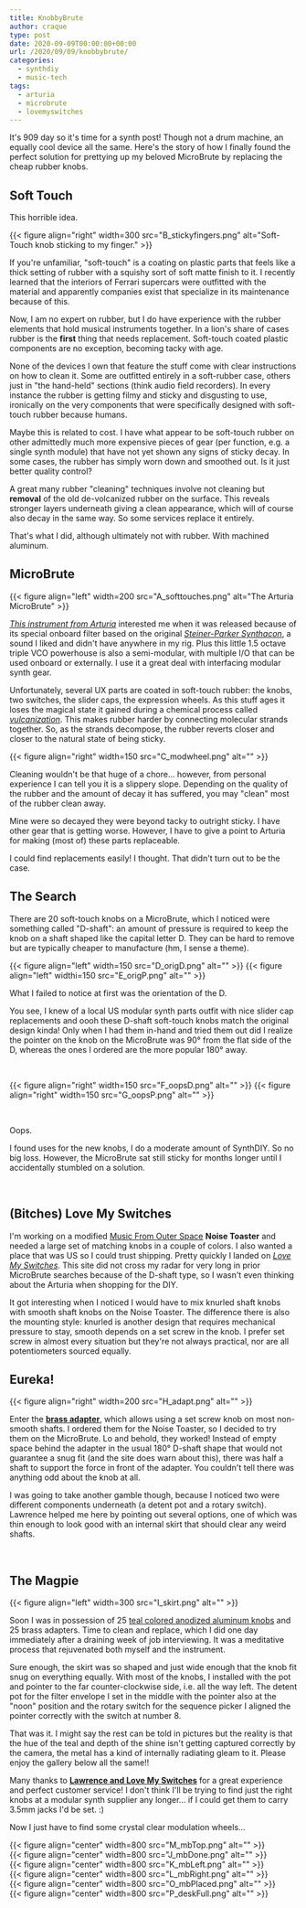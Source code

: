 ```yaml
---
title: KnobbyBrute
author: craque
type: post
date: 2020-09-09T00:00:00+00:00
url: /2020/09/09/knobbybrute/
categories:
  - synthdiy
  - music-tech
tags:
  - arturia
  - microbrute
  - lovemyswitches
---
```


It's 909 day so it's time for a synth post! Though not a drum machine, an equally cool device all the same. Here's the story of how I finally found the perfect solution for prettying up my beloved MicroBrute by replacing the cheap rubber knobs.


## Soft Touch

This horrible idea.

{{< figure align="right" width=300 src="B_stickyfingers.png" alt="Soft-Touch knob sticking to my finger." >}}

If you're unfamiliar, "soft-touch" is a coating on plastic parts that feels like a thick setting of rubber with a squishy sort of soft matte finish to it. I recently learned that the interiors of Ferrari supercars were outfitted with the material and apparently companies exist that specialize in its maintenance because of this.

Now, I am no expert on rubber, but I do have experience with the rubber elements that hold musical instruments together. In a lion's share of cases rubber is the **first** thing that needs replacement. Soft-touch coated plastic components are no exception, becoming tacky with age.

None of the devices I own that feature the stuff come with clear instructions on how to clean it. Some are outfitted entirely in a soft-rubber case, others just in "the hand-held" sections (think audio field recorders). In every instance the rubber is getting filmy and sticky and disgusting to use, ironically on the very components that were specifically designed with soft-touch rubber because humans.

Maybe this is related to cost. I have what appear to be soft-touch rubber on other admittedly much more expensive pieces of gear (per function, e.g. a single synth module) that have not yet shown any signs of sticky decay. In some cases, the rubber has simply worn down and smoothed out. Is it just better quality control?

A great many rubber "cleaning" techniques involve not cleaning but **removal** of the old de-volcanized rubber on the surface. This reveals stronger layers underneath giving a clean appearance, which will of course also decay in the same way. So some services replace it entirely.

That's what I did, although ultimately not with rubber. With machined aluminum.


## MicroBrute

{{< figure align="left" width=200 src="A_softtouches.png" alt="The Arturia MicroBrute" >}}

[_This instrument from Arturia_](https://en.wikipedia.org/wiki/Arturia_MiniBrute#MicroBrute) interested me when it was released because of its special onboard filter based on the original [_Steiner-Parker Synthacon_](https://en.wikipedia.org/wiki/Steiner-Parker_Synthacon), a sound I liked and didn't have anywhere in my rig. Plus this little 1.5 octave triple VCO powerhouse is also a semi-modular, with multiple I/O that can be used onboard or externally. I use it a great deal with interfacing modular synth gear.

Unfortunately, several UX parts are coated in soft-touch rubber: the knobs, two switches, the slider caps, the expression wheels. As this stuff ages it loses the magical state it gained during a chemical process called [_vulcanization_](https://en.wikipedia.org/wiki/Vulcanization). This makes rubber harder by connecting molecular strands together. So, as the strands decompose, the rubber reverts closer and closer to the natural state of being sticky.

{{< figure align="right" width=150 src="C_modwheel.png" alt="" >}}

Cleaning wouldn't be that huge of a chore... however, from personal experience I can tell you it is a slippery slope. Depending on the quality of the rubber and the amount of decay it has suffered, you may "clean" most of the rubber clean away.

Mine were so decayed they were beyond tacky to outright sticky. I have other gear that is getting worse. However, I have to give a point to Arturia for making (most of) these parts replaceable.

I could find replacements easily! I thought. That didn't turn out to be the case.


## The Search

There are 20 soft-touch knobs on a MicroBrute, which I noticed were something called "D-shaft": an amount of pressure is required to keep the knob on a shaft shaped like the capital letter D. They can be hard to remove but are typically cheaper to manufacture  (hm, I sense a theme).

{{< figure align="left" width=150 src="D_origD.png" alt="" >}}
{{< figure align="left" widthi=150 src="E_origP.png" alt="" >}}

What I failed to notice at first was the orientation of the D.

You see, I knew of a local US modular synth parts outfit with nice slider cap replacements and oooh these D-shaft soft-touch knobs match the original design kinda! Only when I had them in-hand and tried them out did I realize the pointer on the knob on the MicroBrute was 90&deg; from the flat side of the D, whereas the ones I ordered are the more popular 180&deg; away.

<br clear>

{{< figure align="right" width=150 src="F_oopsD.png" alt="" >}}
{{< figure align="right" width=150 src="G_oopsP.png" alt="" >}}


<br clear>

Oops.

I found uses for the new knobs, I do a moderate amount of SynthDIY. So no big loss. However, the MicroBrute sat still sticky for months longer until I accidentally stumbled on a solution.

<br clear>

## (Bitches) Love My Switches

I'm working on a modified [Music From Outer Space](http://musicfromouterspace.com) **Noise Toaster** and needed a large set of matching knobs in a couple of colors. I also wanted a place that was US so I could trust shipping. Pretty quickly I landed on [_Love My Switches_](https://lovemyswitches.com). This site did not cross my radar for very long in prior MicroBrute searches because of the D-shaft type, so I wasn't even thinking about the Arturia when shopping for the DIY.

It got interesting when I noticed I would have to mix knurled shaft knobs with smooth shaft knobs on the Noise Toaster. The difference there is also the mounting style: knurled is another design that requires mechanical pressure to stay, smooth depends on a set screw in the knob. I prefer set screw in almost every situation but they're not always practical, nor are all potentiometers sourced equally.

## Eureka!

{{< figure align="right" width=200 src="H_adapt.png" alt="" >}}

Enter the [**brass adapter**](https://lovemyswitches.com/potentiometer-adapter-sleeve-6-0mm-knurled-shaft-to-1-4-shaft-adapter/), which allows using a set screw knob on most non-smooth shafts. I ordered them for the Noise Toaster, so I decided to try them on the MicroBrute. Lo and behold, they worked! Instead of empty space behind the adapter in the usual 180&deg; D-shaft shape that would not guarantee a snug fit (and the site does warn about this), there was half a shaft to support the force in front of the adapter. You couldn't tell there was anything odd about the knob at all.

I was going to take another gamble though, because I noticed two were different components underneath (a detent pot and a rotary switch). Lawrence helped me here by pointing out several options, one of which was thin enough to look good with an internal skirt that should clear any weird shafts.

<br clear>


## The Magpie

{{< figure align="left" width=300 src="I_skirt.png" alt="" >}}

Soon I was in possession of 25 [teal colored anodized aluminum knobs](https://lovemyswitches.com/anodized-aluminum-knob-the-magpie-1-4-smooth-shaft-12-5mm-od/) and 25 brass adapters. Time to clean and replace, which I did one day immediately after a draining week of job interviewing. It was a meditative process that rejuvenated both myself and the instrument.

Sure enough, the skirt was so shaped and just wide enough that the knob fit snug on everything equally. With most of the knobs, I installed with the pot and pointer to the far counter-clockwise side, i.e. all the way left. The detent pot for the filter envelope I set in the middle with the pointer also at the "noon" position and the rotary switch for the sequence picker I aligned the pointer correctly with the switch at number 8.

That was it. I might say the rest can be told in pictures but the reality is that the hue of the teal and depth of the shine isn't getting captured correctly by the camera, the metal has a kind of internally radiating gleam to it. Please enjoy the gallery below all the same!!

Many thanks to [**Lawrence and Love My Switches**](https://lovemyswitches.com/about-us/) for a great experience and perfect customer service! I don't think I'll be trying to find just the right knobs at a modular synth supplier any longer... if I could get them to carry 3.5mm jacks I'd be set. :)

Now I just have to find some crystal clear modulation wheels...

{{< figure align="center" width=800 src="M_mbTop.png" alt="" >}}
<br>
{{< figure align="center" width=800 src="J_mbDone.png" alt="" >}}
<br>
{{< figure align="center" width=800 src="K_mbLeft.png" alt="" >}}
<br>
{{< figure align="center" width=800 src="L_mbRight.png" alt="" >}}
<br>
{{< figure align="center" width=800 src="O_mbPlaced.png" alt="" >}}
<br>
{{< figure align="center" width=800 src="P_deskFull.png" alt="" >}}
<br>

